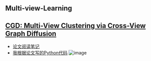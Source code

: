 ## Multi-view-Learning

## [CGD: Multi-View Clustering via Cross-View Graph Diffusion](https://ojs.aaai.org/index.php/AAAI/article/view/6052)
- [论文阅读笔记](https://github.com/Liao-Zhuolin/Multi-view-Learning/blob/main/Paper/CGD.md)
- [我根据论文写的Python代码](https://github.com/Liao-Zhuolin/Multi-view-Learning/tree/main/Code/py_cgd)
![image](https://user-images.githubusercontent.com/55835991/223046521-91ed8cf9-96e3-4944-b016-56c9be01d70e.png)
